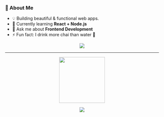 

### 🧠 About Me
- 💡 Building beautiful & functional web apps.
- 🌱 Currently learning **React + Node.js**
- 💬 Ask me about **Frontend Development**
- ⚡ Fun fact: I drink more chai than water 🍵
<p align="center">
  <img src="https://skillicons.dev/icons?i=html,tailwindcss,js,react,nodejs,nextjs,typescript,git,github,vscode" />
</p>

---

<p align="center">
<!--   <img src="https://github-readme-stats.vercel.app/api?username=smritisingh21&show_icons=true&theme=radical" height="150" /> -->
  <img src="https://github-readme-streak-stats.herokuapp.com/?user=smritisingh21&theme=radical" height="150" />
</p>

<p align="center">
  <img src="https://github-readme-activity-graph.vercel.app/graph?username=smritisingh21&theme=react-dark&hide_border=true&area=true" />
</p>



